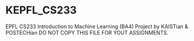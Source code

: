 # KEPFL_CS233
EPFL CS233 Introduction to Machine Learning (BA4) Project by KAISTian &amp; POSTECHian
DO NOT COPY THIS FILE FOR YOUT ASSIGNMENTS.

